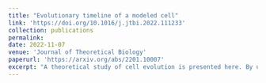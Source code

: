 ```yaml
---
title: "Evolutionary timeline of a modeled cell"
link: 'https://doi.org/10.1016/j.jtbi.2022.111233'
collection: publications
permalink:
date: 2022-11-07
venue: 'Journal of Theoretical Biology'
paperurl: 'https://arxiv.org/abs/2201.10007'
excerpt: "A theoretical study of cell evolution is presented here. By using a toolbox containing an intracellular catalytic reaction network model and a mutation–selection process, four distinct phases of self-organization were unveiled."
---
```

